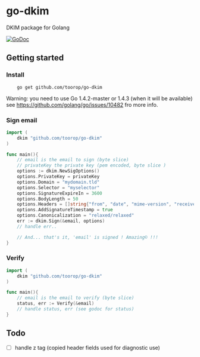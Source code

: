 # go-dkim
DKIM package for Golang

[![GoDoc](https://godoc.org/github.com/toorop/go-dkim?status.svg)](https://godoc.org/github.com/toorop/go-dkim)

## Getting started

### Install
```
 	go get github.com/toorop/go-dkim
```
Warning: you need to use Go 1.4.2-master or 1.4.3 (when it will be available)
see https://github.com/golang/go/issues/10482 fro more info.

### Sign email

```go
import (
	dkim "github.com/toorop/go-dkim"
)

func main(){
	// email is the email to sign (byte slice)
	// privateKey the private key (pem encoded, byte slice )	
	options := dkim.NewSigOptions()
	options.PrivateKey = privateKey
	options.Domain = "mydomain.tld"
	options.Selector = "myselector"
	options.SignatureExpireIn = 3600
	options.BodyLength = 50
	options.Headers = []string{"from", "date", "mime-version", "received", "received"}
	options.AddSignatureTimestamp = true
	options.Canonicalization = "relaxed/relaxed"
	err := dkim.Sign(&email, options)
	// handle err..

	// And... that's it, 'email' is signed ! Amazing© !!!
}
```

### Verify
```go
import (
	dkim "github.com/toorop/go-dkim"
)

func main(){
	// email is the email to verify (byte slice)
	status, err := Verify(&email)
	// handle status, err (see godoc for status)
}
```

## Todo

- [ ] handle z tag (copied header fields used for diagnostic use)
